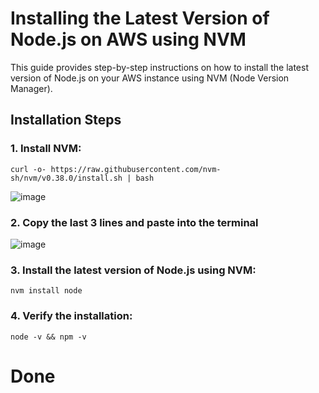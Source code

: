 # Installing the Latest Version of Node.js on AWS using NVM

This guide provides step-by-step instructions on how to install the latest version of Node.js on your AWS instance using NVM (Node Version Manager).

## Installation Steps

### 1. Install NVM:
    curl -o- https://raw.githubusercontent.com/nvm-sh/nvm/v0.38.0/install.sh | bash

![image](https://github.com/Ayush211107/My-Learnings/assets/98096047/ea76625a-a3a1-4270-a31a-c9fedc811d32)

### 2. Copy the last 3 lines and paste into the terminal
![image](https://github.com/Ayush211107/My-Learnings/assets/98096047/bc3dcf07-fced-49a3-9b12-c1b27e294ac9)


### 3. Install the latest version of Node.js using NVM:
    nvm install node

### 4. Verify the installation:
    node -v && npm -v
# Done
